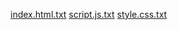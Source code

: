 
[index.html.txt](https://github.com/user-attachments/files/19831141/index.html.txt)
[script.js.txt](https://github.com/user-attachments/files/19831142/script.js.txt)
[style.css.txt](https://github.com/user-attachments/files/19831143/style.css.txt)
